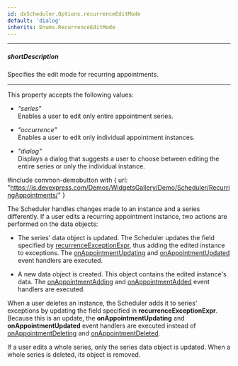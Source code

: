 ```yaml
---
id: dxScheduler.Options.recurrenceEditMode
default: 'dialog'
inherits: Enums.RecurrenceEditMode
---
```

---
##### shortDescription
Specifies the edit mode for recurring appointments.

---
This property accepts the following values:

- *"series"*  
 Enables a user to edit only entire appointment series.

- *"occurrence"*  
 Enables a user to edit only individual appointment instances.

- *"dialog"*   
 Displays a dialog that suggests a user to choose between editing the entire series or only the individual instance.

#include common-demobutton with {
    url: "https://js.devexpress.com/Demos/WidgetsGallery/Demo/Scheduler/RecurringAppointments/"
}

The Scheduler handles changes made to an instance and a series differently. If a user edits a recurring appointment instance, two actions are performed on the data objects:

- The series' data object is updated.
The Scheduler updates the field specified by [recurrenceExceptionExpr](/api-reference/10%20UI%20Components/dxScheduler/1%20Configuration/recurrenceExceptionExpr.md '/Documentation/ApiReference/UI_Components/dxScheduler/Configuration/#recurrenceExceptionExpr'), thus adding the edited instance to exceptions. The [onAppointmentUpdating](/api-reference/10%20UI%20Components/dxScheduler/1%20Configuration/onAppointmentUpdating.md '/Documentation/ApiReference/UI_Components/dxScheduler/Configuration/#onAppointmentUpdating') and [onAppointmentUpdated](/api-reference/10%20UI%20Components/dxScheduler/1%20Configuration/onAppointmentUpdated.md '/Documentation/ApiReference/UI_Components/dxScheduler/Configuration/#onAppointmentUpdated') event handlers are executed.

- A new data object is created.
This object contains the edited instance's data. The [onAppointmentAdding](/api-reference/10%20UI%20Components/dxScheduler/1%20Configuration/onAppointmentAdding.md '/Documentation/ApiReference/UI_Components/dxScheduler/Configuration/#onAppointmentAdding') and [onAppointmentAdded](/api-reference/10%20UI%20Components/dxScheduler/1%20Configuration/onAppointmentAdded.md '/Documentation/ApiReference/UI_Components/dxScheduler/Configuration/#onAppointmentAdded') event handlers are executed.

When a user deletes an instance, the Scheduler adds it to series' exceptions by updating the field specified in **recurrenceExceptionExpr**. Because this is an update, the **onAppointmentUpdating** and **onAppointmentUpdated** event handlers are executed instead of [onAppointmentDeleting](/api-reference/10%20UI%20Components/dxScheduler/1%20Configuration/onAppointmentDeleting.md '/Documentation/ApiReference/UI_Components/dxScheduler/Configuration/#onAppointmentDeleting') and [onAppointmentDeleted](/api-reference/10%20UI%20Components/dxScheduler/1%20Configuration/onAppointmentDeleted.md '/Documentation/ApiReference/UI_Components/dxScheduler/Configuration/#onAppointmentDeleted').

If a user edits a whole series, only the series data object is updated. When a whole series is deleted, its object is removed.
